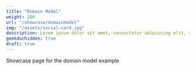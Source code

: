 ```yaml
---
title: "Domain Model"
weight: 200
url: "/showcase/domainmodel"
img: "/assets/social-card.jpg"
description: Lorem ipsum dolor sit amet, consectetur adipiscing elit, sed do eiusmod
geekdochidden: true
draft: true
---
```


Showcase page for the domain model example